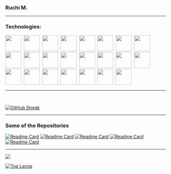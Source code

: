 

<!--
**ruchi961/ruchi961** is a ✨ _special_ ✨ repository because its `README.md` (this file) appears on your GitHub profile.

Here are some ideas to get you started:

- 🔭 I’m currently working on ..vc.
- 🌱 I’m currently learning ..cv.
- 👯 I’m looking to collaborate onvc ...
- 🤔 I’m looking for help with ..vc.
- 💬 Ask me about ...v
- 📫 How to reach me: .vc..
- 😄 Pronouns: ...c
- ⚡ Fun fact: ...cv
-->


<h3> Ruchi M.</h3>
<hr/>
<h3>Technologies: </h3>
<span>
<img src="https://cdn.jsdelivr.net/gh/devicons/devicon/icons/python/python-original-wordmark.svg" height=50>&nbsp;
<img src="https://cdn.jsdelivr.net/gh/devicons/devicon/icons/vuejs/vuejs-original-wordmark.svg" height=50>&nbsp;
<img src="https://cdn.jsdelivr.net/gh/devicons/devicon/icons/flask/flask-original.svg" height=50>&nbsp;
<img src="https://cdn.jsdelivr.net/gh/devicons/devicon/icons/arduino/arduino-original-wordmark.svg" height=50>&nbsp;
<img src="https://cdn.jsdelivr.net/gh/devicons/devicon/icons/canva/canva-original.svg" height=50>&nbsp;
<img src="https://cdn.jsdelivr.net/gh/devicons/devicon/icons/androidstudio/androidstudio-original-wordmark.svg" height=50>&nbsp;
<img src="https://cdn.jsdelivr.net/gh/devicons/devicon/icons/go/go-original.svg" height=50>&nbsp;
<img src="https://cdn.jsdelivr.net/gh/devicons/devicon/icons/html5/html5-original-wordmark.svg" height=50>&nbsp;
<img src="https://cdn.jsdelivr.net/gh/devicons/devicon/icons/java/java-original-wordmark.svg" height=50>&nbsp;
<img src="https://cdn.jsdelivr.net/gh/devicons/devicon/icons/jupyter/jupyter-original-wordmark.svg" height=50>&nbsp;
<img src="https://cdn.jsdelivr.net/gh/devicons/devicon/icons/mysql/mysql-original-wordmark.svg" height=50>&nbsp;
<img src="https://cdn.jsdelivr.net/gh/devicons/devicon/icons/r/r-original.svg" height=50>&nbsp;
<img src="https://cdn.jsdelivr.net/gh/devicons/devicon/icons/rstudio/rstudio-plain.svg" height=50>&nbsp;
<img src="https://cdn.jsdelivr.net/gh/devicons/devicon/icons/solidity/solidity-original.svg" height=50>&nbsp;
<img src="https://cdn.jsdelivr.net/gh/devicons/devicon/icons/sqlite/sqlite-original-wordmark.svg" height=50>&nbsp;
<img src="https://cdn.jsdelivr.net/gh/devicons/devicon/icons/selenium/selenium-original.svg" height=50>&nbsp;
<img src="https://cdn.jsdelivr.net/gh/devicons/devicon/icons/linux/linux-original.svg" height=50>&nbsp;
<img src="https://cdn.jsdelivr.net/gh/devicons/devicon/icons/firebase/firebase-plain-wordmark.svg" height=50>&nbsp;
<img src="https://cdn.jsdelivr.net/gh/devicons/devicon/icons/css3/css3-original-wordmark.svg" height=50>&nbsp;
<img src="https://cdn.jsdelivr.net/gh/devicons/devicon/icons/cplusplus/cplusplus-original.svg" height=50>&nbsp;
<img src="https://cdn.jsdelivr.net/gh/devicons/devicon/icons/c/c-original.svg" height=50>&nbsp;
<img src="https://cdn.jsdelivr.net/gh/devicons/devicon/icons/android/android-original-wordmark.svg" height=50>&nbsp;
<img src="https://cdn.jsdelivr.net/gh/devicons/devicon/icons/javascript/javascript-plain.svg" height=50>&nbsp;
                   
</span>

<hr/>
<br/>

[![GitHub Streak](https://streak-stats.demolab.com/?user=ruchi961&theme=dark)](https://git.io/streak-stats)
<!--[![Anurag's GitHub stats](https://github-readme-stats.vercel.app/api?username=ruchi961)](https://github.com/anuraghazra/github-readme-stats)-->
<hr/>
<h3>Some of the Repositories</h3>

[![Readme Card](https://github-readme-stats-sigma-five.vercel.app/api/pin/?username=ruchi961&repo=NLP_MiniProject)](https://github.com/ruchi961/NLP_MiniProject)
[![Readme Card](https://github-readme-stats-sigma-five.vercel.app/api/pin/?username=ruchi961&repo=Plagiarism_Checker_Project)](https://github.com/ruchi961/github-readme-stats)
[![Readme Card](https://github-readme-stats-sigma-five.vercel.app/api/pin/?username=ruchi961&repo=Tridoku_In_Python)](https://github.com/ruchi961/github-readme-stats)
[![Readme Card](https://github-readme-stats-sigma-five.vercel.app/api/pin/?username=ruchi961&repo=Block_And_Blockchain_Implementation_Python)](https://github.com/ruchi961/github-readme-stats)
[![Readme Card](https://github-readme-stats-sigma-five.vercel.app/api/pin/?username=ruchi961&repo=PageRank_Implementation_Python)](https://github.com/ruchi961/github-readme-stats)
<hr/>


![](https://komarev.com/ghpvc/?username=ruchi961&label=PROFILE+VIEWS)

[![Top Langs](https://github-readme-stats-sigma-five.vercel.app/api/top-langs/?username=ruchi961&layout=donut-vertical)](https://github.com/ruchi961/github-readme-stats)

